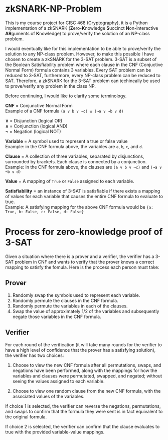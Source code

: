 # zkSNARK-NP-Problem

This is my course project for CISC 468 (Cryptography), it is a Python implementation of a zkSNARK (**Z**ero-**K**nowledge **S**uccinct **N**on-interactive **AR**guments of **K**nowledge) to prove/verify the solution of an NP-class problem.

I would eventually like for this implementation to be able to prove/verify the solution to any NP-class problem. However, to make this possible I have chosen to create a zkSNARK for the 3-SAT problem. 3-SAT is a subset of the Boolean Satisfiability problem where each clause in the CNF (Conjuctive Normal Form) formula contains 3 variables. Every SAT problem can be reduced to 3-SAT, furthermore, every NP-class problem can be reduced to SAT. Therefore, a zkSNARK for the 3-SAT problem can techincally be used to prove/verify any problem in the class NP.

Before continuing, I would like to clarify some terminology.

**CNF** = Conjunctive Normal Form   
Example of a CNF formula `(a ∨ b ∨ ¬c) ∧ (¬a ∨ ¬b ∨ d)`

**∨** = Disjunction (logical OR)   
**∧** = Conjunction (logical AND)   
**¬** = Negation (logical NOT)   

**Variable** = A symbol used to represent a true or false value  
Example: in the CNF formula above, the variables are `a`, `b`, `c`, and `d`.

**Clause** = A collection of three variables, separated by disjunctions, surrounded by brackets. Each clause is connected by a conjunction.  
Example: in the CNF formula above, the clauses are `(a ∨ b ∨ ¬c)` and `(¬a ∨ ¬b ∨ d)`

**Value** = A mapping of `True` or `False` assigned to each variable.

**Satisfiability** = an instance of 3-SAT is satisfiable if there exists a mapping of values for each variable that causes the entire CNF formula to evaluate to true.   
Example: A satisfying mapping for the above CNF formula would be `{a: True, b: False, c: False, d: False}`

# Process for zero-knowledge proof of 3-SAT
Given a situation where there is a prover and a verifier, the verifier has a 3-SAT problem in CNF and wants to verify that the prover knows a correct mapping to satisfy the fomula. Here is the process each person must take:

## Prover
1. Randomly swap the symbols used to represent each variable.
2. Randomly permute the clauses in the CNF formula.
3. Randomly permute the variables in each of the clauses.
4. Swap the value of approximately 1/2 of the variables and subsequently negate those variables in the CNF formula.

## Verifier
For each round of the verification (it will take many rounds for the verifier to have a high level of confidence that the prover has a satisfying solution), the verifier has two choices:

1. Choose to view the new CNF formula after all permutations, swaps, and negations have been performed, along with the mappings for how the variables and clauses were permutated, swapped, and negated; without seeing the values assigned to each variable.

2. Choose to view one random clause from the new CNF formula, with the associated values of the variables.

If choice 1 is selected, the verifier can reverse the negations, permutations, and swaps to confirm that the formula they were sent is in fact equivalent to the original formula.

If choice 2 is selected, the verifier can confirm that the clause evaluates to true with the provided variable-value mappings.




